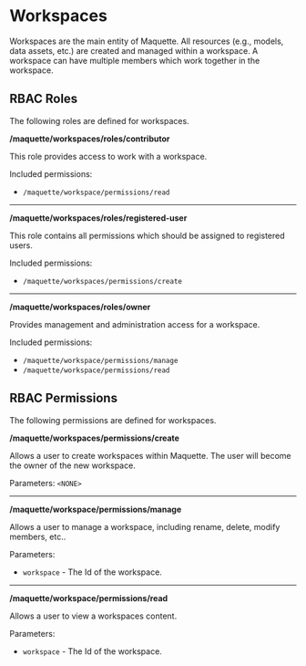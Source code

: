 # Workspaces

Workspaces are the main entity of Maquette. All resources (e.g., models, data assets, etc.) are created and managed within a workspace. A workspace can have multiple members which work together in the workspace.

## RBAC Roles

The following roles are defined for workspaces.

**/maquette/workspaces/roles/contributor**

This role provides access to work with a workspace.

Included permissions:

* `/maquette/workspace/permissions/read`

<hr>

**/maquette/workspaces/roles/registered-user**

This role contains all permissions which should be assigned to registered users.

Included permissions:

* `/maquette/workspaces/permissions/create`

<hr>

**/maquette/workspaces/roles/owner**

Provides management and administration access for a workspace.

Included permissions:

* `/maquette/workspace/permissions/manage`
* `/maquette/workspace/permissions/read`

## RBAC Permissions

The following permissions are defined for workspaces.

**/maquette/workspaces/permissions/create** 

Allows a user to create workspaces within Maquette. The user will become the owner of the new workspace.

Parameters: `<NONE>`

<hr>

**/maquette/workspace/permissions/manage** 

Allows a user to manage a workspace, including rename, delete, modify members, etc..

Parameters:

* `workspace` - The Id of the workspace.

<hr>

**/maquette/workspace/permissions/read** 

Allows a user to view a workspaces content.

Parameters:

* `workspace` - The Id of the workspace.